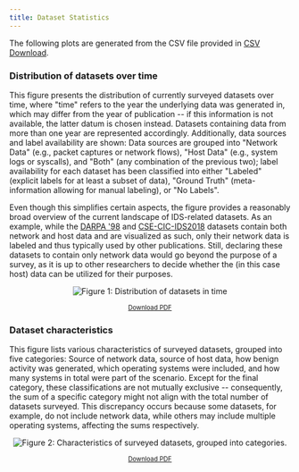 ```yaml
---
title: Dataset Statistics
---
```


The following plots are generated from the CSV file provided in [CSV Download](csv_download).

### Distribution of datasets over time

This figure presents the distribution of currently surveyed datasets over time, where "time" refers to the year the underlying data was generated in, which may differ from the year of publication -- if this information is not available, the latter datum is chosen instead.
Datasets containing data from more than one year are represented accordingly.
Additionally, data sources and label availability are shown:
Data sources are grouped into "Network Data" (e.g., packet captures or network flows), "Host Data" (e.g., system logs or syscalls), and "Both" (any combination of the previous two);
label availability for each dataset has been classified into either "Labeled" (explicit labels for at least a subset of data), "Ground Truth" (meta-information allowing for manual labeling), or "No Labels".

Even though this simplifies certain aspects, the figure provides a reasonably broad overview of the current landscape of IDS-related datasets.
As an example, while the [DARPA '98](/intrusion-detection-datasets/content/datasets/darpa98) and [CSE-CIC-IDS2018](/intrusion-detection-datasets/content/datasets/cse_cic_ids2018) datasets contain both network and host data and are visualized as such, only their network data is labeled and thus typically used by other publications.
Still, declaring these datasets to contain only network data would go beyond the purpose of a survey, as it is up to other researchers to decide whether the (in this case host) data can be utilized for their purposes.

<p style="text-align: center;">
    <img src="{{ "/assets/data/plots/datasets_over_years.png" | relative_url }}" alt="Figure 1: Distribution of datasets in time" />
</p>

<p style="text-align: center;font-size:0.8em;">
    <a href="{{ site.baseurl }}/assets/data/plots/datasets_over_years.pdf" download>Download PDF</a>
</p>

### Dataset characteristics

This figure lists various characteristics of surveyed datasets, grouped into five categories: Source of network data, source of host data, how benign activity was generated, which operating systems were included, and how many systems in total were part of the scenario.
Except for the final category, these classifications are not mutually exclusive -- consequently, the sum of a specific category might not align with the total number of datasets surveyed.
This discrepancy occurs because some datasets, for example, do not include network data, while others may include multiple operating systems, affecting the sums respectively.

<p style="text-align: center;">
    <img src="{{ "/assets/data/plots/datatypes_count.png" | relative_url }}" alt="Figure 2: Characteristics of surveyed datasets, grouped into categories." />
</p>

<p style="text-align: center;font-size:0.8em;">
    <a href="{{ site.baseurl }}/assets/data/plots/datatypes_count.pdf" download>Download PDF</a>
</p>
